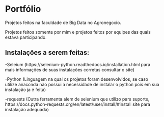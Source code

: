 # Portfólio

Projetos feitos na faculdade de Big Data no Agronegocio.

Projetos feitos somente por mim e projetos feitos por equipes das quais estava participando.

## Instalações a serem feitas:
<p>  -Seleium (https://selenium-python.readthedocs.io/installation.html para mais informações de suas instalações corretas consultar o site)
<p>  -Python (Linguagem na qual os projetos foram desenvolvidos, se caso utilize anaconda não possui a necessidade de instalar o python pois em sua instalação ja é feita)
<p>  -requests (Outra ferramenta alem de selenium que utilizo para suporte, https://docs.python-requests.org/en/latest/user/install/#install site para instalação adequada)
  
